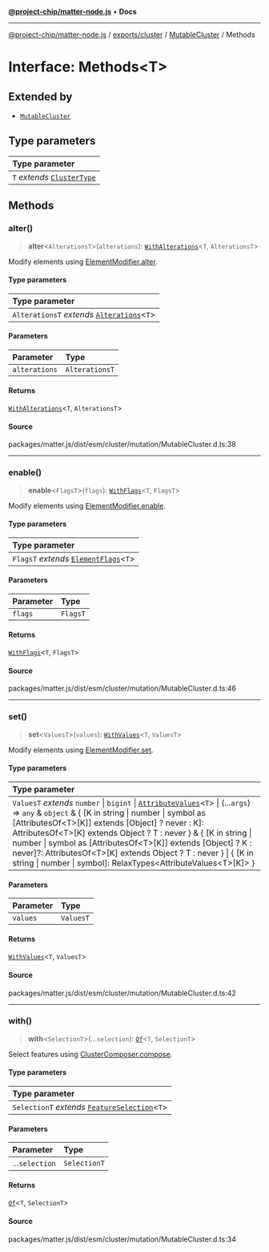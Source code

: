 [**@project-chip/matter-node.js**](../../../../../README.md) • **Docs**

***

[@project-chip/matter-node.js](../../../../../modules.md) / [exports/cluster](../../../README.md) / [MutableCluster](../README.md) / Methods

# Interface: Methods\<T\>

## Extended by

- [`MutableCluster`](../../../interfaces/MutableCluster.md)

## Type parameters

| Type parameter |
| :------ |
| `T` *extends* [`ClusterType`](../../../interfaces/ClusterType.md) |

## Methods

### alter()

> **alter**\<`AlterationsT`\>(`alterations`): [`WithAlterations`](../../ElementModifier/README.md#withalterationstalterationst)\<`T`, `AlterationsT`\>

Modify elements using [ElementModifier.alter](../../../classes/ElementModifier.md#alter).

#### Type parameters

| Type parameter |
| :------ |
| `AlterationsT` *extends* [`Alterations`](../../ElementModifier/README.md#alterationsoriginalt)\<`T`\> |

#### Parameters

| Parameter | Type |
| :------ | :------ |
| `alterations` | `AlterationsT` |

#### Returns

[`WithAlterations`](../../ElementModifier/README.md#withalterationstalterationst)\<`T`, `AlterationsT`\>

#### Source

packages/matter.js/dist/esm/cluster/mutation/MutableCluster.d.ts:38

***

### enable()

> **enable**\<`FlagsT`\>(`flags`): [`WithFlags`](../../ElementModifier/README.md#withflagstflagst)\<`T`, `FlagsT`\>

Modify elements using [ElementModifier.enable](../../../classes/ElementModifier.md#enable).

#### Type parameters

| Type parameter |
| :------ |
| `FlagsT` *extends* [`ElementFlags`](../../ElementModifier/README.md#elementflagsclustert)\<`T`\> |

#### Parameters

| Parameter | Type |
| :------ | :------ |
| `flags` | `FlagsT` |

#### Returns

[`WithFlags`](../../ElementModifier/README.md#withflagstflagst)\<`T`, `FlagsT`\>

#### Source

packages/matter.js/dist/esm/cluster/mutation/MutableCluster.d.ts:46

***

### set()

> **set**\<`ValuesT`\>(`values`): [`WithValues`](../../ElementModifier/README.md#withvaluestvaluest)\<`T`, `ValuesT`\>

Modify elements using [ElementModifier.set](../../../classes/ElementModifier.md#set).

#### Type parameters

| Type parameter |
| :------ |
| `ValuesT` *extends* `number` \| `bigint` \| [`AttributeValues`](../../ClusterType/README.md#attributevaluest)\<`T`\> \| (...`args`) => `any` & `object` & \{ \[K in string \| number \| symbol as \[AttributesOf\<T\>\[K\]\] extends \[Object\] ? never : K\]: AttributesOf\<T\>\[K\] extends Object ? T : never \} & \{ \[K in string \| number \| symbol as \[AttributesOf\<T\>\[K\]\] extends \[Object\] ? K : never\]?: AttributesOf\<T\>\[K\] extends Object ? T : never \} \| \{ \[K in string \| number \| symbol\]: RelaxTypes\<AttributeValues\<T\>\[K\]\> \} |

#### Parameters

| Parameter | Type |
| :------ | :------ |
| `values` | `ValuesT` |

#### Returns

[`WithValues`](../../ElementModifier/README.md#withvaluestvaluest)\<`T`, `ValuesT`\>

#### Source

packages/matter.js/dist/esm/cluster/mutation/MutableCluster.d.ts:42

***

### with()

> **with**\<`SelectionT`\>(...`selection`): [`Of`](../../ClusterComposer/README.md#ofclustertfeaturest)\<`T`, `SelectionT`\>

Select features using [ClusterComposer.compose](../../../classes/ClusterComposer.md#compose).

#### Type parameters

| Type parameter |
| :------ |
| `SelectionT` *extends* [`FeatureSelection`](../../ClusterComposer/README.md#featureselectiont)\<`T`\> |

#### Parameters

| Parameter | Type |
| :------ | :------ |
| ...`selection` | `SelectionT` |

#### Returns

[`Of`](../../ClusterComposer/README.md#ofclustertfeaturest)\<`T`, `SelectionT`\>

#### Source

packages/matter.js/dist/esm/cluster/mutation/MutableCluster.d.ts:34
